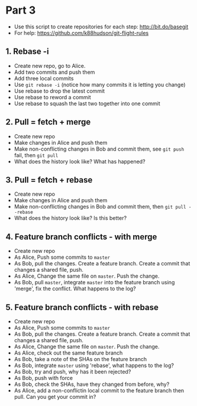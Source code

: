 # Part 3

* Use this script to create repositories for each step: http://bit.do/basegit
* For help: https://github.com/k88hudson/git-flight-rules

## 1. Rebase -i

* Create new repo, go to Alice.
* Add two commits and push them
* Add three local commits
* Use `git rebase -i` (notice how many commits it is letting you change)
* Use rebase to drop the latest commit
* Use rebase to reword a commit
* Use rebase to squash the last two together into one commit

## 2. Pull = fetch + merge

* Create new repo
* Make changes in Alice and push them
* Make non-conflicting changes in Bob and commit them, see `git push` fail, then `git pull`
* What does the history look like? What has happened?

## 3. Pull = fetch + rebase

* Create new repo
* Make changes in Alice and push them
* Make non-conflicting changes in Bob and commit them, then `git pull --rebase`
* What does the history look like? Is this better?

## 4. Feature branch conflicts - with merge

* Create new repo
* As Alice, Push some commits to `master`
* As Bob, pull the changes. Create a feature branch. Create a commit that changes a shared file, push.
* As Alice, Change the same file on `master`. Push the change.
* As Bob, pull `master`, integrate `master` into the feature branch using 'merge', fix the conflict. What happens to the log?

## 5. Feature branch conflicts - with rebase

* Create new repo
* As Alice, Push some commits to `master`
* As Bob, pull the changes. Create a feature branch. Create a commit that changes a shared file, push.
* As Alice, Change the same file on `master`. Push the change.
* As Alice, check out the same feature branch
* As Bob, take a note of the SHAs on the feature branch
* As Bob, integrate `master` using 'rebase', what happens to the log?
* As Bob, try and push, why has it been rejected?
* As Bob, push with force
* As Bob, check the SHAs, have they changed from before, why?
* As Alice, add a non-conflictin local commit to the feature branch then pull. Can you get your commit in?
